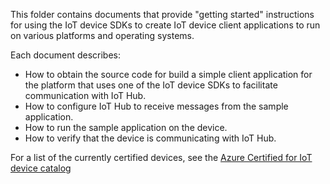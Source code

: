 This folder contains documents that provide "getting started" instructions for using the IoT device SDKs to create IoT device client applications to run on various platforms and operating systems.

Each document describes:

- How to obtain the source code for build a simple client application for the platform that uses one of the IoT device SDKs to facilitate communication with IoT Hub.
- How to configure IoT Hub to receive messages from the sample application.
- How to run the sample application on the device.
- How to verify that the device is communicating with IoT Hub.

For a list of the currently certified devices, see the [Azure Certified for IoT device catalog][lnk-compatibilty]

[lnk-compatibilty]: https://catalog.azureiotsuite.com/